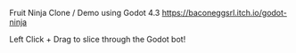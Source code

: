 Fruit Ninja Clone / Demo using Godot 4.3
https://baconeggsrl.itch.io/godot-ninja

Left Click + Drag to slice through the Godot bot!
